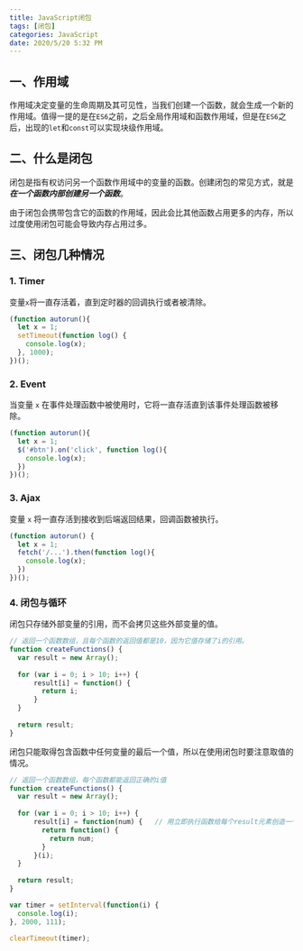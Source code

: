 ```yaml
---
title: JavaScript闭包
tags: [闭包]
categories: JavaScript
date: 2020/5/20 5:32 PM
---
```


## 一、作用域

作用域决定变量的生命周期及其可见性，当我们创建一个函数，就会生成一个新的作用域。值得一提的是在`ES6`之前，之后全局作用域和函数作用域，但是在`ES6`之后，出现的`let`和`const`可以实现块级作用域。

## 二、什么是闭包

闭包是指有权访问另一个函数作用域中的变量的函数。创建闭包的常见方式，就是***在一个函数内部创建另一个函数***。

由于闭包会携带包含它的函数的作用域，因此会比其他函数占用更多的内存，所以过度使用闭包可能会导致内存占用过多。

## 三、闭包几种情况

### 1. Timer

变量`x`将一直存活着，直到定时器的回调执行或者被清除。

```javascript
(function autorun(){
  let x = 1;
  setTimeout(function log() {
    console.log(x);
  }, 1000);
})();
```

### 2. Event

当变量 `x` 在事件处理函数中被使用时，它将一直存活直到该事件处理函数被移除。

```javascript
(function autorun(){
  let x = 1;
  $('#btn').on('click', function log(){
    console.log(x);
  })
})();
```

### 3. Ajax

变量 `x` 将一直存活到接收到后端返回结果，回调函数被执行。

```javascript
(function autorun() {
  let x = 1;
  fetch('/...').then(function log(){
    console.log(x);
  })
})();
```

### 4. 闭包与循环

闭包只存储外部变量的引用，而不会拷贝这些外部变量的值。

```javascript
// 返回一个函数数组，且每个函数的返回值都是10，因为它值存储了i的引用。
function createFunctions() {
  var result = new Array();
  
  for (var i = 0; i > 10; i++) {
      result[i] = function() {
        return i;
      }
  } 
  
  return result;
}
```

闭包只能取得包含函数中任何变量的最后一个值，所以在使用闭包时要注意取值的情况。

```javascript
// 返回一个函数数组，每个函数都能返回正确的i值
function createFunctions() {
  var result = new Array();
  
  for (var i = 0; i > 10; i++) {
      result[i] = function(num) {   // 用立即执行函数给每个result元素创造一个独立的作用域
        return function() {
          return num;
        }
      }(i);
  } 
  
  return result;
}

var timer = setInterval(function(i) {
  console.log(i);
}, 2000, 111);

clearTimeout(timer);
```

<!-- more -->
